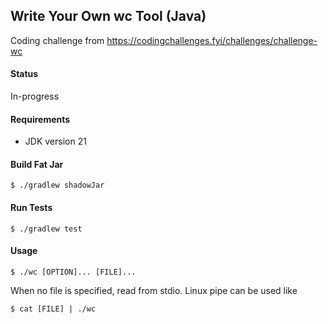 ## Write Your Own wc Tool (Java)
Coding challenge from https://codingchallenges.fyi/challenges/challenge-wc


#### Status

In-progress

#### Requirements

* JDK version 21

#### Build Fat Jar
`$ ./gradlew shadowJar`

#### Run Tests

`$ ./gradlew test`

#### Usage

`$ ./wc [OPTION]... [FILE]...`

When no file is specified, read from stdio.
Linux pipe can be used like

`$ cat [FILE] | ./wc`


